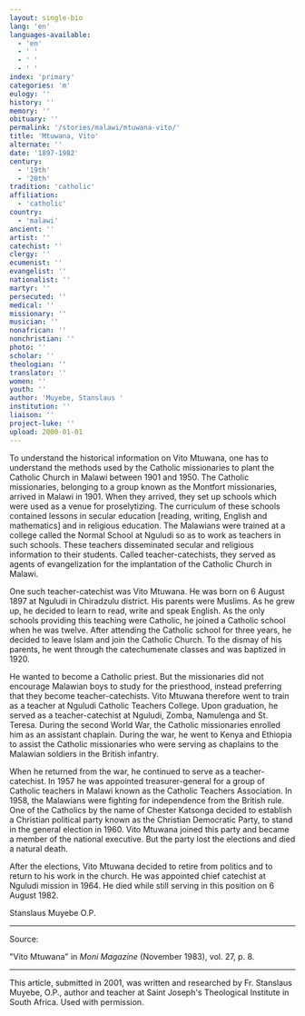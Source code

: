 ```yaml
---
layout: single-bio
lang: 'en'
languages-available:
  - 'en'
  - ' '
  - ' '
  - ' '
index: 'primary'
categories: 'm'
eulogy: ''
history: ''
memory: ''
obituary: ''
permalink: '/stories/malawi/mtuwana-vito/'
title: 'Mtuwana, Vito'
alternate: ''
date: '1897-1982'
century:
  - '19th'
  - '20th'
tradition: 'catholic'
affiliation:
  - 'catholic'
country:
  - 'malawi'
ancient: ''
artist: ''
catechist: ''
clergy: ''
ecumenist: ''
evangelist: ''
nationalist: ''
martyr: ''
persecuted: ''
medical: ''
missionary: ''
musician: ''
nonafrican: ''
nonchristian: ''
photo: ''
scholar: ''
theologian: ''
translator: ''
women: ''
youth: ''
author: 'Muyebe, Stanslaus '
institution: ''
liaison: ''
project-luke: ''
upload: 2000-01-01
---
```



To understand the historical information on Vito Mtuwana,
one has to understand the methods used by the Catholic
missionaries to plant the Catholic Church in Malawi
between 1901 and 1950. The Catholic missionaries,
belonging to a group known as the Montfort missionaries,
arrived in Malawi in 1901. When they arrived, they
set up schools which were used as a venue for proselytizing.
The curriculum of these schools contained lessons
in secular education [reading, writing, English
and mathematics] and in religious education. The
Malawians were trained at a college called the
Normal School at Nguludi so as to work as teachers
in such schools. These teachers disseminated secular
and religious information to their students. Called
teacher-catechists, they served as agents of evangelization
for the implantation of the Catholic Church in
Malawi.

One such teacher-catechist was Vito Mtuwana. He was born on 6 August 1897 at Nguludi in Chiradzulu district. His parents were Muslims. As he grew up, he decided to learn to read, write and speak English. As the only schools providing this teaching were Catholic, he joined a Catholic school when he was twelve. After attending the Catholic school for three years, he decided to leave Islam and join the Catholic Church. To the dismay of his parents, he went through the catechumenate classes and was baptized in 1920.

He wanted to become a Catholic priest. But the missionaries did not encourage Malawian boys to study for the priesthood, instead preferring that they become teacher-catechists. Vito Mtuwana therefore went to train as a teacher at Nguludi Catholic Teachers College. Upon graduation, he served as a teacher-catechist at Nguludi, Zomba, Namulenga and St. Teresa. During the second World War, the Catholic missionaries enrolled him as an assistant chaplain. During the war, he went to Kenya and Ethiopia to assist the Catholic missionaries who were serving as chaplains to the Malawian soldiers in the British infantry.

When he returned from the war, he continued to serve as a teacher-catechist. In 1957 he was appointed treasurer-general for a group of Catholic teachers in Malawi known as the Catholic Teachers Association. In 1958, the Malawians were fighting for independence from the British rule. One of the Catholics by the name of Chester Katsonga decided to establish a Christian political party known as the Christian Democratic Party, to stand in the general election in 1960. Vito Mtuwana joined this party and became a member of the national executive. But the party lost the elections and died a natural death.

After the elections, Vito Mtuwana decided to retire from politics and to return to his work in the church. He was appointed chief catechist at Nguludi mission in 1964. He died while still serving in this position on 6 August 1982.

Stanslaus Muyebe O.P.

---

Source:

"Vito Mtuwana" in *Moni Magazine* (November 1983), vol. 27, p. 8.

---

This article, submitted in 2001, was written and researched by Fr. Stanslaus Muyebe, O.P., author and teacher at Saint Joseph's Theological Institute in South Africa. Used with permission.